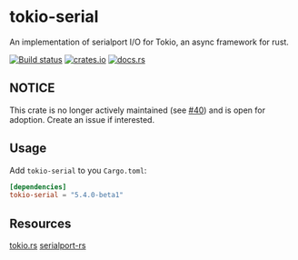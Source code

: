 # tokio-serial

An implementation of  serialport I/O for Tokio, an async framework for rust.

[![Build status](https://github.com/berkowski/tokio-serial/actions/workflows/github-ci.yml/badge.svg)](https://github.com/berkowski/tokio-serial/actions)
[![crates.io](http://shields.io/crates/v/tokio-serial)](https://crates.io/crates/tokio-serial)
[![docs.rs](https://docs.rs/tokio-serial/badge.svg)](https://docs.rs/tokio-serial)


## NOTICE
This crate is no longer actively maintained (see [#40](https://github.com/berkowski/tokio-serial/issues/40)) and is
open for adoption.  Create an issue if interested.

## Usage

Add `tokio-serial` to you `Cargo.toml`:

```toml
[dependencies]
tokio-serial = "5.4.0-beta1"
```

## Resources

[tokio.rs](https://tokio.rs)
[serialport-rs](https://gitlab.com/susurrus/serialport-rs)
